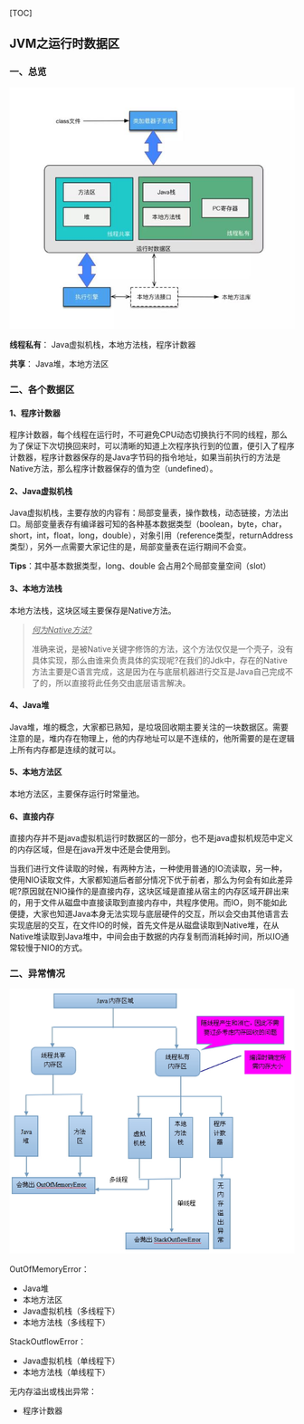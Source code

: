 [TOC]



## JVM之运行时数据区

### 一、总览
![JVM运行时数据区](JVM运行时数据区.assets/JVM运行时数据区.jpg)

**线程私有**：
Java虚拟机栈，本地方法栈，程序计数器

**共享**：
Java堆，本地方法区

### 二、各个数据区

#### 1、程序计数器

程序计数器，每个线程在运行时，不可避免CPU动态切换执行不同的线程，那么为了保证下次切换回来时，可以清晰的知道上次程序执行到的位置，便引入了程序计数器，程序计数器保存的是Java字节码的指令地址，如果当前执行的方法是Native方法，那么程序计数器保存的值为空（undefined）。

#### 2、Java虚拟机栈

Java虚拟机栈，主要存放的内容有：局部变量表，操作数栈，动态链接，方法出口。局部变量表存有编译器可知的各种基本数据类型（boolean，byte，char，short，int，float，long，double），对象引用（reference类型，returnAddress类型），另外一点需要大家记住的是，局部变量表在运行期间不会变。

**Tips**：其中基本数据类型，long、double 会占用2个局部变量空间（slot）

#### 3、本地方法栈

本地方法栈，这块区域主要保存是Native方法。
> *<u>何为Native方法?</u>*
> 
> 准确来说，是被Native关键字修饰的方法，这个方法仅仅是一个壳子，没有具体实现，那么由谁来负责具体的实现呢?在我们的Jdk中，存在的Native方法主要是C语言完成，这是因为在与底层机器进行交互是Java自己完成不了的，所以直接将此任务交由底层语言解决。

#### 4、Java堆

Java堆，堆的概念，大家都已熟知，是垃圾回收期主要关注的一块数据区。需要注意的是，堆内存在物理上，他的内存地址可以是不连续的，他所需要的是在逻辑上所有内存都是连续的就可以。

#### 5、本地方法区

本地方法区，主要保存运行时常量池。

#### 6、直接内存

直接内存并不是java虚拟机运行时数据区的一部分，也不是java虚拟机规范中定义的内存区域，但是在java开发中还是会使用到。

当我们进行文件读取的时候，有两种方法，一种使用普通的IO流读取，另一种，使用NIO读取文件，大家都知道后者部分情况下优于前者，那么为何会有如此差异呢?原因就在NIO操作的是直接内存，这块区域是直接从宿主的内存区域开辟出来的，用于文件从磁盘中直接读取到直接内存中，共程序使用。而IO，则不能如此便捷，大家也知道Java本身无法实现与底层硬件的交互，所以会交由其他语言去实现底层的交互，在文件IO的时候，首先文件是从磁盘读取到Native堆，在从Native堆读取到Java堆中，中间会由于数据的内存复制而消耗掉时间，所以IO通常较慢于NIO的方式。


### 二、异常情况

![抛出异常情况](JVM运行时数据区.assets/抛出异常情况.jpg)

OutOfMemoryError：
- Java堆
- 本地方法区
- Java虚拟机栈（多线程下）
- 本地方法栈（多线程下）

StackOutflowError：
- Java虚拟机栈（单线程下）
- 本地方法栈（单线程下）

无内存溢出或栈出异常：
- 程序计数器













